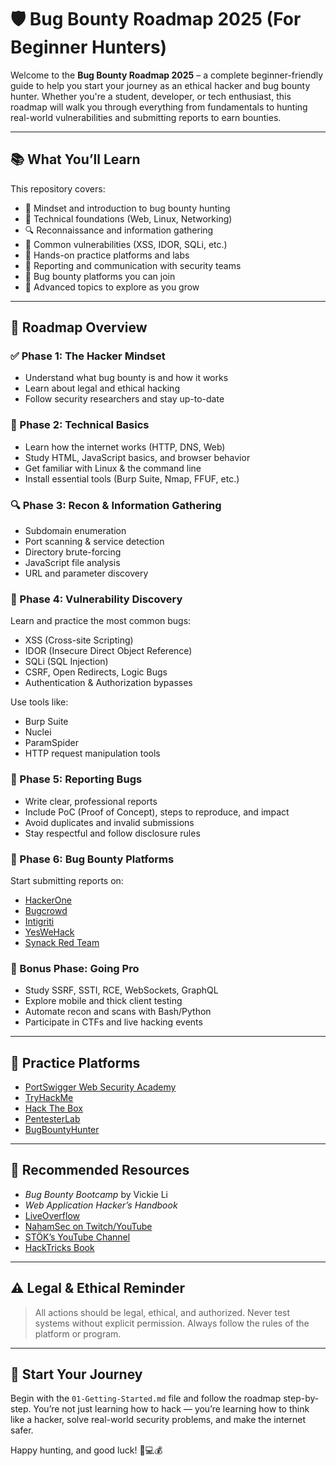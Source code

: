 # 🛡️ Bug Bounty Roadmap 2025 (For Beginner Hunters)

Welcome to the **Bug Bounty Roadmap 2025** – a complete beginner-friendly guide to help you start your journey as an ethical hacker and bug bounty hunter. Whether you're a student, developer, or tech enthusiast, this roadmap will walk you through everything from fundamentals to hunting real-world vulnerabilities and submitting reports to earn bounties.

---

## 📚 What You’ll Learn

This repository covers:

- 🧠 Mindset and introduction to bug bounty hunting  
- 🧱 Technical foundations (Web, Linux, Networking)  
- 🔍 Reconnaissance and information gathering  
- 🐞 Common vulnerabilities (XSS, IDOR, SQLi, etc.)  
- 🧪 Hands-on practice platforms and labs  
- 📝 Reporting and communication with security teams  
- 💸 Bug bounty platforms you can join  
- 🚀 Advanced topics to explore as you grow  

---

## 🧭 Roadmap Overview

### ✅ Phase 1: The Hacker Mindset
- Understand what bug bounty is and how it works  
- Learn about legal and ethical hacking  
- Follow security researchers and stay up-to-date  

### 🔧 Phase 2: Technical Basics
- Learn how the internet works (HTTP, DNS, Web)  
- Study HTML, JavaScript basics, and browser behavior  
- Get familiar with Linux & the command line  
- Install essential tools (Burp Suite, Nmap, FFUF, etc.)

### 🔍 Phase 3: Recon & Information Gathering
- Subdomain enumeration  
- Port scanning & service detection  
- Directory brute-forcing  
- JavaScript file analysis  
- URL and parameter discovery  

### 🐛 Phase 4: Vulnerability Discovery
Learn and practice the most common bugs:
- XSS (Cross-site Scripting)  
- IDOR (Insecure Direct Object Reference)  
- SQLi (SQL Injection)  
- CSRF, Open Redirects, Logic Bugs  
- Authentication & Authorization bypasses  

Use tools like:
- Burp Suite  
- Nuclei  
- ParamSpider  
- HTTP request manipulation tools  

### 📝 Phase 5: Reporting Bugs
- Write clear, professional reports  
- Include PoC (Proof of Concept), steps to reproduce, and impact  
- Avoid duplicates and invalid submissions  
- Stay respectful and follow disclosure rules  

### 💸 Phase 6: Bug Bounty Platforms
Start submitting reports on:
- [HackerOne](https://www.hackerone.com)  
- [Bugcrowd](https://www.bugcrowd.com)  
- [Intigriti](https://www.intigriti.com)  
- [YesWeHack](https://www.yeswehack.com)  
- [Synack Red Team](https://www.synack.com/red-team/)

### 🧠 Bonus Phase: Going Pro
- Study SSRF, SSTI, RCE, WebSockets, GraphQL  
- Explore mobile and thick client testing  
- Automate recon and scans with Bash/Python  
- Participate in CTFs and live hacking events  

---

## 🧪 Practice Platforms

- [PortSwigger Web Security Academy](https://portswigger.net/web-security)  
- [TryHackMe](https://tryhackme.com)  
- [Hack The Box](https://www.hackthebox.com/)  
- [PentesterLab](https://pentesterlab.com)  
- [BugBountyHunter](https://www.bugbountyhunter.com/)  

---

## 📘 Recommended Resources

- *Bug Bounty Bootcamp* by Vickie Li  
- *Web Application Hacker’s Handbook*  
- [LiveOverflow](https://www.youtube.com/@LiveOverflow)  
- [NahamSec on Twitch/YouTube](https://www.youtube.com/c/NahamSec)  
- [STÖK’s YouTube Channel](https://www.youtube.com/@stokfredrik)  
- [HackTricks Book](https://book.hacktricks.xyz/)  

---

## ⚠️ Legal & Ethical Reminder

> All actions should be legal, ethical, and authorized. Never test systems without explicit permission. Always follow the rules of the platform or program.

---

## 🚀 Start Your Journey

Begin with the `01-Getting-Started.md` file and follow the roadmap step-by-step. You’re not just learning how to hack — you’re learning how to think like a hacker, solve real-world security problems, and make the internet safer.

Happy hunting, and good luck! 🐞💻💰
